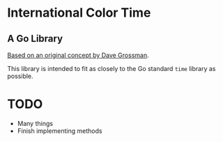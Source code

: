 # International Color Time
## A Go Library

[Based on an original concept by Dave Grossman](http://www.phrenopolis.com/colorclock/).

This library is intended to fit as closely to the Go standard `time` library as possible.

# TODO
- Many things
- Finish implementing methods
